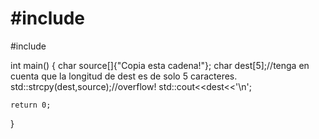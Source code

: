 # #include <iostream>
#include <cstring>

int main()
{
    char source[]{"Copia esta cadena!"};
    char dest[5];//tenga en cuenta que la longitud de dest es de solo 5 caracteres.
    std::strcpy(dest,source);//overflow!
    std::cout<<dest<<'\n';

    return 0;
}
